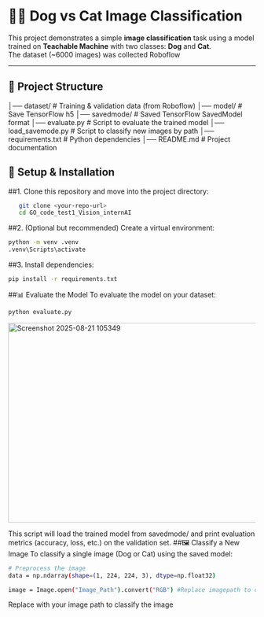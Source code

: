 # 🐶🐱 Dog vs Cat Image Classification

This project demonstrates a simple **image classification** task using a model trained on **Teachable Machine** with two classes: **Dog** and **Cat**.  
The dataset (~6000 images) was collected Roboflow

---

## 📂 Project Structure
│── dataset/ # Training & validation data (from Roboflow)
│── model/ # Save TensorFlow h5
│── savedmode/ # Saved TensorFlow SavedModel format
│── evaluate.py # Script to evaluate the trained model
│── load_savemode.py # Script to classify new images by path
│── requirements.txt # Python dependencies
│── README.md # Project documentation

## 🚀 Setup & Installation

##1. Clone this repository and move into the project directory:
```bash
   git clone <your-repo-url>
   cd GO_code_test1_Vision_internAI
```
##2. (Optional but recommended) Create a virtual environment:
```bash
python -m venv .venv
.venv\Scripts\activate      
```
##3. Install dependencies:
```bash
pip install -r requirements.txt
```
##📊 Evaluate the Model
To evaluate the model on your dataset:
```bash
python evaluate.py
```
<img width="566" height="406" alt="Screenshot 2025-08-21 105349" src="https://github.com/user-attachments/assets/fadef4b0-74c1-4e35-bdca-e57a26f800b2" />

This script will load the trained model from savedmode/ and print evaluation metrics (accuracy, loss, etc.) on the validation set.
##🖼️ Classify a New Image
To classify a single image (Dog or Cat) using the saved model:
```bash
# Preprocess the image
data = np.ndarray(shape=(1, 224, 224, 3), dtype=np.float32)

image = Image.open("Image_Path").convert("RGB") #Replace imagepath to classify
```
Replace with your image path to classify the image



